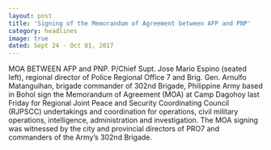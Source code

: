 ```yaml
---
layout: post
title: 'Signing of the Memorandum of Agreement between AFP and PNP'
category: headlines
image: true
dated: Sept 24 - Oct 01, 2017
---
```


MOA BETWEEN AFP and PNP. P/Chief Supt. Jose Mario Espino (seated left), regional director of Police Regional Office 7 and Brig. Gen. Arnulfo Matanguihan, brigade commander of 302nd Brigade, Philippine Army based in Bohol sign the Memorandum of Agreement (MOA) at Camp Dagohoy last Friday for Regional Joint Peace and Security Coordinating Council (RJPSCC) undertakings and coordination for operations, civil military operations, intelligence, administration and investigation. The MOA signing was witnessed by the city and provincial directors of PRO7 and commanders of the Army’s 302nd Brigade.

